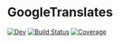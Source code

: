 # GoogleTranslates

[![Dev](https://img.shields.io/badge/docs-dev-blue.svg)](https://RexWzh.github.io/GoogleTranslates.jl/dev/)
[![Build Status](https://github.com/RexWzh/GoogleTranslates.jl/actions/workflows/CI.yml/badge.svg?branch=main)](https://github.com/RexWzh/GoogleTranslates.jl/actions/workflows/CI.yml?query=branch%3Amain)
[![Coverage](https://codecov.io/gh/RexWzh/GoogleTranslates.jl/branch/main/graph/badge.svg)](https://codecov.io/gh/RexWzh/GoogleTranslates.jl)
